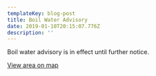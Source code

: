 ```yaml
---
templateKey: blog-post
title: Boil Water Advisory
date: 2019-01-10T20:15:07.776Z
description: ''
---
```

Boil water advisory is in effect until further notice.

[View area on map](<https://hungry-kare-b0ece7.netlify.com/map>)

